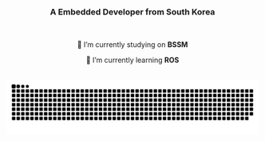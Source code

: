 <h3 align="center">A Embedded Developer from South Korea</h3>

<br/>

<div align="center">
 
 🔭 I’m currently studying on **BSSM**
 
 🌱 I’m currently learning **ROS**
 
 </div>

<div align="center">
  <br>
  <img alt="snake eating my contributions" src="https://raw.githubusercontent.com/salesp07/salesp07/output/github-contribution-grid-snake.svg" />
  
  <br/><br/><br/>
</div>
